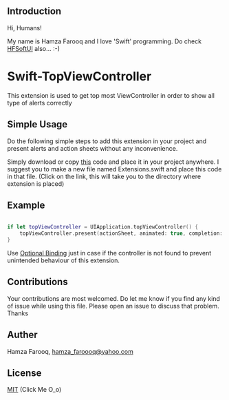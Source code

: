## Introduction

Hi, Humans!

My name is Hamza Farooq and I love 'Swift' programming. Do check [HFSoftUI](https://github.com/hamza-faroooq/HFSoftUI) also... :-)

# Swift-TopViewController
This extension is used to get top most ViewController in order to show all type of alerts correctly

## Simple Usage

Do the following simple steps to add this extension in your project and present alerts and action sheets without any inconvenience.

Simply download or copy [this](https://github.com/hamza-faroooq/Swift-TopViewController/blob/main/Extension.swift) code and place it in your project anywhere. I suggest you to make a new file named Extensions.swift and place this code in that file. (Click on the link, this will take you to the directory where extension is placed)

## Example

```swift

if let topViewController = UIApplication.topViewController() {
    topViewController.present(actionSheet, animated: true, completion: nil)
}

```

Use [Optional Binding](https://developer.apple.com/documentation/swift/optional) just in case if the controller is not found to prevent unintended behaviour of this extension.

## Contributions

Your contributions are most welcomed. Do let me know if you find any kind of issue while using this file. Please open an issue to discuss that problem. Thanks

## Auther

Hamza Farooq, hamza_faroooq@yahoo.com

## License

[MIT](https://github.com/hamza-faroooq/Swift-TopViewController/blob/main/LICENSE) (Click Me O_o)
